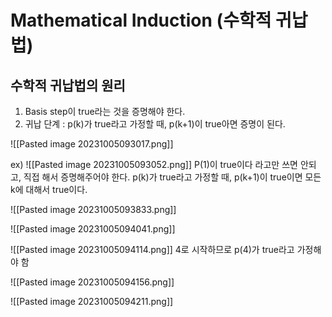 # Mathematical Induction (수학적 귀납법)

## 수학적 귀납법의 원리
1. Basis step이 true라는 것을 증명해야 한다.
2. 귀납 단계 : p(k)가 true라고 가정할 때, p(k+1)이 true아면 증명이 된다.

![[Pasted image 20231005093017.png]]

ex)
![[Pasted image 20231005093052.png]]
 P(1)이 true이다 라고만 쓰면 안되고, 직접 해서 증명해주어야 한다.
 p(k)가 true라고 가정할 때, p(k+1)이 true이면 모든 k에 대해서 true이다.
 
 ![[Pasted image 20231005093833.png]]

![[Pasted image 20231005094041.png]]

![[Pasted image 20231005094114.png]]
4로 시작하므로 p(4)가 true라고 가정해야 함

![[Pasted image 20231005094156.png]]

![[Pasted image 20231005094211.png]]


